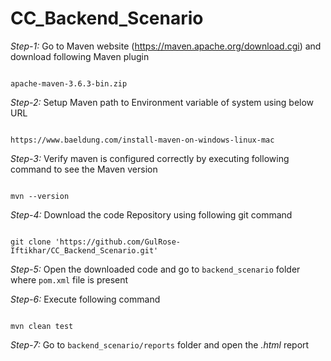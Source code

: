 # CC_Backend_Scenario

*Step-1:* Go to Maven website (https://maven.apache.org/download.cgi) and download following Maven plugin
```

apache-maven-3.6.3-bin.zip

```

*Step-2:* Setup Maven path to Environment variable of system using below URL
```

https://www.baeldung.com/install-maven-on-windows-linux-mac

```

*Step-3:* Verify maven is configured correctly by executing following command to see the Maven version
```

mvn --version

```

*Step-4:* Download the code Repository using following git command
```

git clone 'https://github.com/GulRose-Iftikhar/CC_Backend_Scenario.git'

```

*Step-5:* Open the downloaded code and go to `backend_scenario` folder where `pom.xml` file is present

*Step-6:* Execute following command
```

mvn clean test

```

*Step-7:* Go to `backend_scenario/reports` folder and open the *.html* report
